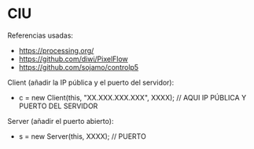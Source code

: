 # CIU
 
Referencias usadas:
- https://processing.org/
- https://github.com/diwi/PixelFlow
- https://github.com/sojamo/controlp5

Client (añadir la IP pública y el puerto del servidor):
- c = new Client(this, "XX.XXX.XXX.XXX", XXXX); // AQUI IP PÚBLICA Y PUERTO DEL SERVIDOR

Server (añadir el puerto abierto):
- s = new Server(this, XXXX);  // PUERTO 

